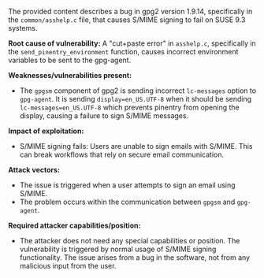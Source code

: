 The provided content describes a bug in gpg2 version 1.9.14, specifically in the `common/asshelp.c` file, that causes S/MIME signing to fail on SUSE 9.3 systems.

**Root cause of vulnerability:**
A "cut+paste error" in `asshelp.c`, specifically in the `send_pinentry_environment` function, causes incorrect environment variables to be sent to the gpg-agent.

**Weaknesses/vulnerabilities present:**
- The `gpgsm` component of gpg2 is sending incorrect `lc-messages` option to `gpg-agent`. It is sending `display=en_US.UTF-8` when it should be sending `lc-messages=en_US.UTF-8` which prevents pinentry from opening the display, causing a failure to sign S/MIME messages.

**Impact of exploitation:**
- S/MIME signing fails: Users are unable to sign emails with S/MIME. This can break workflows that rely on secure email communication.

**Attack vectors:**
- The issue is triggered when a user attempts to sign an email using S/MIME.
- The problem occurs within the communication between `gpgsm` and `gpg-agent`.

**Required attacker capabilities/position:**
- The attacker does not need any special capabilities or position. The vulnerability is triggered by normal usage of S/MIME signing functionality. The issue arises from a bug in the software, not from any malicious input from the user.